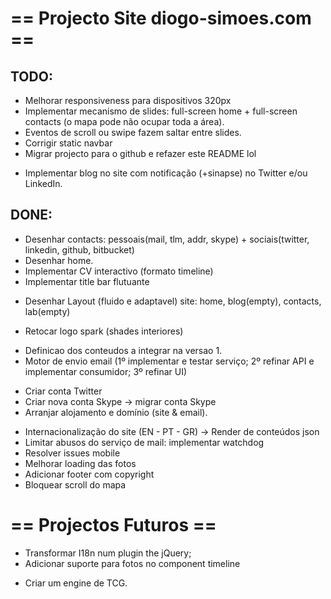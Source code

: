 # == Projecto Site diogo-simoes.com == #

## TODO: ##
* Melhorar responsiveness para dispositivos 320px
* Implementar mecanismo de slides: full-screen home + full-screen contacts (o mapa pode não ocupar toda a área).
* Eventos de scroll ou swipe fazem saltar entre slides.
* Corrigir static navbar
* Migrar projecto para o github e refazer este README lol
+ Implementar blog no site com notificação (+sinapse) no Twitter e/ou LinkedIn.

## DONE: ##
* Desenhar contacts: pessoais(mail, tlm, addr, skype) + sociais(twitter, linkedin, github, bitbucket)
* Desenhar home.
* Implementar CV interactivo (formato timeline)
* Implementar title bar flutuante
+ Desenhar Layout (fluido e adaptavel) site: home, blog(empty), contacts, lab(empty)
- Retocar logo spark (shades interiores)
* Definicao dos conteudos a integrar na versao 1.
* Motor de envio email (1º implementar e testar serviço; 2º refinar API e implementar consumidor; 3º refinar UI)
- Criar conta Twitter
- Criar nova conta Skype -> migrar conta Skype
- Arranjar alojamento e domínio (site & email).
* Internacionalização do site (EN - PT - GR) -> Render de conteúdos json
* Limitar abusos do serviço de mail: implementar watchdog
* Resolver issues mobile
* Melhorar loading das fotos
* Adicionar footer com copyright
* Bloquear scroll do mapa

# == Projectos Futuros == #

* Transformar I18n num plugin the jQuery;
* Adicionar suporte para fotos no component timeline
- Criar um engine de TCG.
